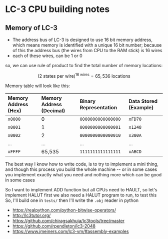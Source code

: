 # LC-3 CPU building notes

## Memory of LC-3
- The address bus of LC-3 is designed to use 16 bit memory address, which means memory is identified with a unique 16 bit number; because of this the address bus (the wires from CPU to the RAM stick) is 16 wires
- each of these wires, can be 1 or 0

so, we can use rule of product to find the total number of memory locations:

$$(\text{2 states per wire})^{16 \text{ wires}} = 65,536 \text{ locations}$$

Memory table will look like this:

| Memory Address (Hex) | Memory Address (Decimal) | Binary Representation | Data Stored (Example) |
| :--- | :--- | :--- | :--- |
| `x0000` | 0 | `0000000000000000` | `xFD70` |
| `x0001` | 1 | `0000000000000001` | `x1248` |
| `x0002` | 2 | `0000000000000010` | `x300A` |
| ... | ... | ... | ... |
| `xFFFF` | 65,535 | `1111111111111111` | `xABCD` |


The best way I know how to write code, is to try to implement a mini thing, and
though this process you build the whole machine -- or in some cases you
implement exactly what you need and nothing more 
which can be good in some cases

So I want to implement ADD function
but all CPUs need to HAULT, so let's implement HALUT first
we also need a HALUT program to run, to test this
So, I'll build one in `tests/`
then I'll write the `.obj` reader in python


- https://realpython.com/python-bitwise-operators/
- http://lc3tutor.org/
- https://github.com/chiragsakhuja/lc3tools/tree/master
- https://github.com/rpendleton/lc3-2048
- https://www.jmeiners.com/lc3-vm/#assembly-examples